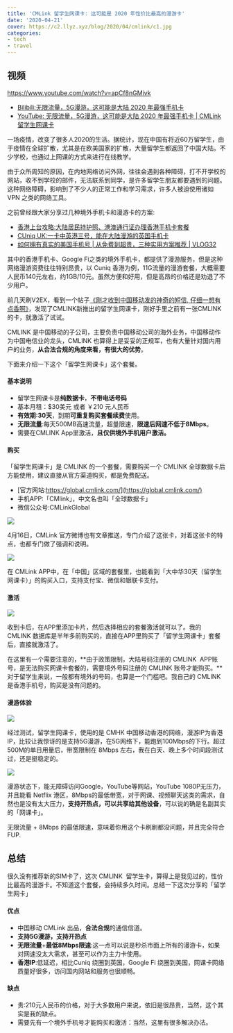 ```yaml
---
title: 'CMLink 留学生网课卡: 这可能是 2020 年性价比最高的漫游卡'
date: '2020-04-21'
cover: https://c2.llyz.xyz/blog/2020/04/cmlink/c1.jpg
categories:
- tech
- travel
---
```


## 视频

https://www.youtube.com/watch?v=apCf8nGMivk

- [Bilibili:无限流量，5G漫游，这可能是大陆 2020 年最强手机卡](https://www.bilibili.com/video/BV12V411R7QH)
- [YouTube: 无限流量，5G漫游，这可能是大陆 2020 年最强手机卡 | CMLink 留学生网课卡](https://www.youtube.com/watch?v=apCf8nGMivk)

一场疫情，改变了很多人2020的生活。据统计，现在中国有将近60万留学生，由于疫情在全球扩散，尤其是在欧美国家的扩散，大量留学生都返回了中国大陆。不少学校，也通过上网课的方式来进行在线教学。

由于众所周知的原因，在内地网络访问外网，往往会遇到各种障碍，打不开学校的网站，收不到学校的邮件，无法联系到同学，是许多留学生朋友都要遇到的问题。这种网络障碍，影响到了不少人的正常工作和学习需求，许多人被迫使用诸如 VPN 之类的网络工具。

之前曾经跟大家分享过几种境外手机卡和漫游卡的方案:

- [香港上台攻略:大陆居民持护照、港澳通行证办理香港手机卡套餐](https://luolei.org/cuniq-hk-shared-plan-for-chinese-mainland-citizens/)
- [CUniq UK:一卡中英港三号，能在大陆漫游的英国手机卡](https://luolei.org/cuniq-uk-sim-card-china-roaming/)
- [如何拥有真实的美国手机号 | 从免费到超贵，三种实用方案推荐 | VLOG32](https://luolei.org/how-to-get-a-us-mobile-phone-number/)

其中的香港手机卡、Google Fi之类的境外手机卡，都提供了漫游服务，但是这种网络漫游资费往往特别昂贵，以 Cuniq 香港为例，11G流量的漫游套餐，大概需要人民币140元左右，约1GB/10元。虽然方便和好用，但是高昂的价格还是劝退了不少用户。

前几天刷V2EX，看到一个帖子[《刚才收到中国移动发的神奇的短信, 仔细一想有点香啊》](https://v2ex.com/t/661951)，发现了CMLINK新推出的留学生网课卡，刚好手里之前有一张CMLINK的卡，就激活了试试。

CMLINK 是中国移动的子公司，主要负责中国移动公司的海外业务，中国移动作为中国电信业的龙头，CMLINK 也算得上是妥妥的正规军，也有大量针对国内用户的业务，**从合法合规的角度来看，有很大的优势**。

下面来介绍一下这个「留学生网课卡」这个套餐。

#### 基本说明

- 留学生网课卡是**纯数据卡**，**不带电话号码**
- 基本月租：$30美元 或者 ￥210 元人民币
- **有效期:30天**，到期**可重复购买套餐续费**使用。
- **无限流量**:每天500MB高速流量，超量限速，**限速后网速不低于8Mbps**。
- 需要在CMLINK App里激活，**且仅供境外手机用户激活。**

#### 购买

「留学生网课卡」是 CMLINK 的一个套餐，需要购买一个 CMLINK 全球数据卡后方能使用，建议直接从官方渠道购买，都是免费配送。

- [官方网站:https://global.cmlink.com/](https://global.cmlink.com/)
- 手机APP:「CMlink」，中文名也叫「全球数据卡」
- 微信公众号:CMLinkGlobal

![](https://c2.llyz.xyz/blog/2020/04/cmlink/c1.jpg)

4月16日，CMLink 官方微博也有文章推送，专门介绍了这张卡，对着这张卡的特点，也都专门做了强调和说明。

![](https://c2.llyz.xyz/blog/2020/04/cmlink/c2.jpg)

在 CMLink APP中，在「中国」区域的套餐里，也能看到「大中华30天（留学生网课卡）」的购买入口，支持支付宝、微信和银联卡支付。

#### 激活

![](https://c2.llyz.xyz/blog/2020/04/cmlink/c3.jpg)

收到卡后，在APP里添加卡片，然后选择相应的套餐激活就可以了。我的 CMLINK 数据库是半年多前购买的，直接在APP里购买了「留学生网课卡」套餐后，直接就激活了。

在这里有一个需要注意的，**由于政策限制，大陆号码注册的 CMLINK  APP账号，是无法购买网课卡套餐的，需要境外号码注册的 CMLINK 账号才能购买。**对于留学生来说，一般都有境外的号码，也算是一个门槛吧。我自己的 CMLINK 是香港手机号，购买是没有问题的。

#### 漫游体验

![](https://c2.llyz.xyz/blog/2020/04/cmlink/c4.jpg)

经过测试，留学生网课卡，使用的是 CMHK 中国移动香港的网络，漫游IP为香港IP，比较让我惊讶的是支持5G漫游，在5G网络下，能跑到100Mbps的下行。超过500M的单日用量后，带宽限制在 8Mbps 左右，我在白天、晚上多个时间段测试过，还是挺稳定的。

![](https://c2.llyz.xyz/blog/2020/04/cmlink/c5.jpg)

漫游状态下，能无障碍访问Google，YouTube等网站，YouTube 1080P无压力，并且能看 Netflix 港区，8Mbps的最低带宽，对于网课、视频聊天这类的需求，自然也是没有太大压力，**支持开热点，可以共享给其他设备**，可以说的确是名副其实的「网课卡」。

无限流量 + 8Mbps 的最低限速，意味着你用这个卡刷剧都没问题，并且完全符合FUP.

## 总结

很久没有推荐新的SIM卡了，这次 CMLINK  留学生卡，算得上是我见过的，性价比最高的漫游卡。不知道这个套餐，会持续多久时间。总结一下这次分享的「留学生网卡」

#### 优点

- 中国移动 CMLink 出品，**合法合规**的通信信道。
- **支持5G漫游，支持开热点**
- **无限流量**+**最低8Mbps限速**:这一点可以说是秒杀市面上所有的漫游卡，如果对网速没太大需求，甚至可以作为主力卡使用。
- **香港IP**:低延迟，相比Cuniq 绕圈到英国，Google Fi 绕圈到美国，网课卡网络质量好很多，访问国内网站和服务也很顺畅。

#### 缺点

- 贵:210元人民币的价格，对于大多数用户来说，依旧是很昂贵，当然，这个其实是我的缺点。
- 需要先有一个境外手机号才能购买和激活：当然，这里有很多解决办法。
